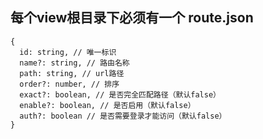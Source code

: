 ## 每个view根目录下必须有一个 route.json

```
{
  id: string, // 唯一标识
  name?: string, // 路由名称
  path: string, // url路径
  order?: number, // 排序
  exact?: boolean, // 是否完全匹配路径（默认false）
  enable?: boolean, // 是否启用（默认false）
  auth?: boolean // 是否需要登录才能访问（默认false）
}
```
